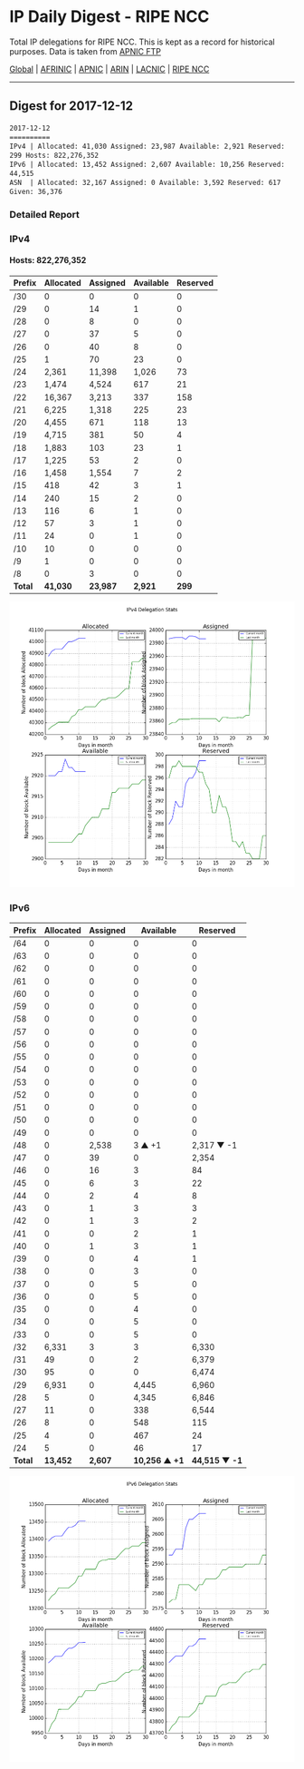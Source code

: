 # IP Daily Digest - RIPE NCC

Total IP delegations for RIPE NCC. This is kept as a record for historical purposes. Data is taken from [APNIC FTP](https://ftp.apnic.net/)

[Global](https://github.com/csmets/IP-Daily-Digest) | [AFRINIC](https://github.com/csmets/IP-Daily-Digest/tree/master/archives/AFRINIC) | [APNIC](https://github.com/csmets/IP-Daily-Digest/tree/master/archives/APNIC) | [ARIN](https://github.com/csmets/IP-Daily-Digest/tree/master/archives/ARIN) | [LACNIC](https://github.com/csmets/IP-Daily-Digest/tree/master/archives/LACNIC) | [RIPE NCC](https://github.com/csmets/IP-Daily-Digest/tree/master/archives/RIPE_NCC)

---

## Digest for 2017-12-12
```
2017-12-12
==========
IPv4 | Allocated: 41,030 Assigned: 23,987 Available: 2,921 Reserved: 299 Hosts: 822,276,352
IPv6 | Allocated: 13,452 Assigned: 2,607 Available: 10,256 Reserved: 44,515
ASN  | Allocated: 32,167 Assigned: 0 Available: 3,592 Reserved: 617 Given: 36,376
```

### Detailed Report

### IPv4

#### Hosts: **822,276,352**

| Prefix | Allocated | Assigned | Available | Reserved |
| ----- | ----- | ----- | ----- | ----- |
| /30 | 0 | 0 | 0 | 0 |
| /29 | 0 | 14 | 1 | 0 |
| /28 | 0 | 8 | 0 | 0 |
| /27 | 0 | 37 | 5 | 0 |
| /26 | 0 | 40 | 8 | 0 |
| /25 | 1 | 70 | 23 | 0 |
| /24 | 2,361 | 11,398 | 1,026 | 73 |
| /23 | 1,474 | 4,524 | 617 | 21 |
| /22 | 16,367 | 3,213 | 337 | 158 |
| /21 | 6,225 | 1,318 | 225 | 23 |
| /20 | 4,455 | 671 | 118 | 13 |
| /19 | 4,715 | 381 | 50 | 4 |
| /18 | 1,883 | 103 | 23 | 1 |
| /17 | 1,225 | 53 | 2 | 0 |
| /16 | 1,458 | 1,554 | 7 | 2 |
| /15 | 418 | 42 | 3 | 1 |
| /14 | 240 | 15 | 2 | 0 |
| /13 | 116 | 6 | 1 | 0 |
| /12 | 57 | 3 | 1 | 0 |
| /11 | 24 | 0 | 1 | 0 |
| /10 | 10 | 0 | 0 | 0 |
| /9 | 1 | 0 | 0 | 0 |
| /8 | 0 | 3 | 0 | 0 |
| **Total** | **41,030** | **23,987** | **2,921** | **299** |

![ipv4-stats](ipv4-figure.png)

### IPv6

| Prefix | Allocated | Assigned | Available | Reserved |
| ----- | ----- | ----- | ----- | ----- |
| /64 | 0 | 0 | 0 | 0 |
| /63 | 0 | 0 | 0 | 0 |
| /62 | 0 | 0 | 0 | 0 |
| /61 | 0 | 0 | 0 | 0 |
| /60 | 0 | 0 | 0 | 0 |
| /59 | 0 | 0 | 0 | 0 |
| /58 | 0 | 0 | 0 | 0 |
| /57 | 0 | 0 | 0 | 0 |
| /56 | 0 | 0 | 0 | 0 |
| /55 | 0 | 0 | 0 | 0 |
| /54 | 0 | 0 | 0 | 0 |
| /53 | 0 | 0 | 0 | 0 |
| /52 | 0 | 0 | 0 | 0 |
| /51 | 0 | 0 | 0 | 0 |
| /50 | 0 | 0 | 0 | 0 |
| /49 | 0 | 0 | 0 | 0 |
| /48 | 0 | 2,538 | 3 ▲ +1 | 2,317 ▼ -1 |
| /47 | 0 | 39 | 0 | 2,354 |
| /46 | 0 | 16 | 3 | 84 |
| /45 | 0 | 6 | 3 | 22 |
| /44 | 0 | 2 | 4 | 8 |
| /43 | 0 | 1 | 3 | 3 |
| /42 | 0 | 1 | 3 | 2 |
| /41 | 0 | 0 | 2 | 1 |
| /40 | 0 | 1 | 3 | 1 |
| /39 | 0 | 0 | 4 | 1 |
| /38 | 0 | 0 | 3 | 0 |
| /37 | 0 | 0 | 5 | 0 |
| /36 | 0 | 0 | 5 | 0 |
| /35 | 0 | 0 | 4 | 0 |
| /34 | 0 | 0 | 5 | 0 |
| /33 | 0 | 0 | 5 | 0 |
| /32 | 6,331 | 3 | 3 | 6,330 |
| /31 | 49 | 0 | 2 | 6,379 |
| /30 | 95 | 0 | 0 | 6,474 |
| /29 | 6,931 | 0 | 4,445 | 6,960 |
| /28 | 5 | 0 | 4,345 | 6,846 |
| /27 | 11 | 0 | 338 | 6,544 |
| /26 | 8 | 0 | 548 | 115 |
| /25 | 4 | 0 | 467 | 24 |
| /24 | 5 | 0 | 46 | 17 |
| **Total** | **13,452** | **2,607** | **10,256 ▲ +1** | **44,515 ▼ -1** |

![ipv6-stats](ipv6-figure.png)